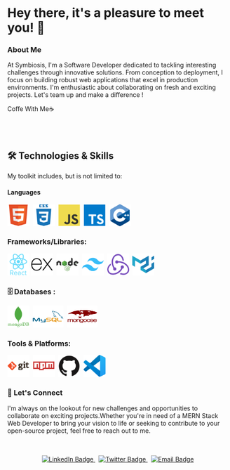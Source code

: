 # Hey there, it's a pleasure to meet you! 👋

### About Me

   At Symbiosis, I'm a Software Developer dedicated to tackling interesting challenges through innovative solutions. From conception to deployment, I focus on building robust web applications that excel in production environments. I'm enthusiastic about collaborating on fresh and exciting projects. Let's team up and make a difference !
<br>


<a href="https://portfolio-three-phi-99.vercel.app/" style="text-decoration: none;">
            Coffe With Me☕
  </a>&nbsp;
  
  <br><br>
  
 ## 🛠️ Technologies & Skills
My toolkit includes, but is not limited to:
   
 #### Languages 
<div>
   <img src="https://github.com/devicons/devicon/blob/master/icons/html5/html5-original.svg" title="HTML5" alt="HTML" width="50" height="50"/>&nbsp;
  <img src="https://github.com/devicons/devicon/blob/master/icons/css3/css3-plain-wordmark.svg"  title="CSS3" alt="CSS" width="50" height="50"/>&nbsp;
  <img src="https://github.com/devicons/devicon/blob/master/icons/javascript/javascript-original.svg" title="JavaScript" alt="JavaScript" width="50" height="50"/>&nbsp;
 <img src="https://github.com/devicons/devicon/blob/master/icons/typescript/typescript-original.svg" title="TYPESCRIPT" alt="Typescript" width="50" height="50"/>&nbsp;
   <img src="https://github.com/devicons/devicon/blob/master/icons/cplusplus/cplusplus-original.svg"  title="CSS3" alt="CSS" width="50" height="50"/>&nbsp;
</div>

### Frameworks/Libraries: 
<div>
  <img src="https://github.com/devicons/devicon/blob/master/icons/react/react-original-wordmark.svg" title="React" alt="React" width="50" height="50"/>
  <img src="https://github.com/devicons/devicon/blob/master/icons/express/express-original.svg" title="expressJs" alt="nodejs" width="50" height="50"/>&nbsp;
  <img src="https://github.com/devicons/devicon/blob/master/icons/nodejs/nodejs-original-wordmark.svg" title="nodejs" alt="nodejs" width="50" height="50"/>&nbsp;
  <img src="https://github.com/devicons/devicon/blob/master/icons/tailwindcss/tailwindcss-original.svg" title="TailwindCSS" alt="TailwindCSS" width="50" height="50" />&nbsp;
    <img src="https://github.com/devicons/devicon/blob/master/icons/redux/redux-original.svg" title="redux" alt="redux" width="50" height="50" />&nbsp;
   <img src="https://github.com/devicons/devicon/blob/master/icons/materialui/materialui-original.svg" title="materialui" alt="materialui" width="50" height="50" />&nbsp;
</div>

### 🗄️ Databases :
<div>
   <img src="https://github.com/devicons/devicon/blob/master/icons/mongodb/mongodb-plain-wordmark.svg" title="Mongodb" alt="mongoDb" width="50" height="50"/>&nbsp;
    <img src="https://github.com/devicons/devicon/blob/master/icons/mysql/mysql-original-wordmark.svg" title="SQL" alt="SQL" width="70" height="50"/>&nbsp;
   <img src="https://github.com/devicons/devicon/blob/master/icons/mongoose/mongoose-original-wordmark.svg" title="mongoose" alt="mongoose" width="70" height="50"/>&nbsp;
</div>


### Tools & Platforms: 
<div>
 <img src="https://github.com/devicons/devicon/blob/master/icons/git/git-original-wordmark.svg" title="Git" alt="Git" width="50" height="50"/>&nbsp;
 <img src="https://github.com/devicons/devicon/blob/master/icons/npm/npm-original-wordmark.svg" title="npm" alt="npm" width="50" height="50"/>&nbsp;
 <img src="https://github.com/devicons/devicon/blob/master/icons/github/github-original.svg" title="GitHub" alt="GitHub" width="50" height="50"/>&nbsp;
 <img src="https://github.com/devicons/devicon/blob/master/icons/vscode/vscode-original.svg" title="VSCode" alt="VSCode" width="50" height="50"/>&nbsp;
</div>



### 🤝 Let's Connect
I'm always on the lookout for new challenges and opportunities to collaborate on exciting projects.Whether you're in need of a MERN Stack Web Developer to bring your vision to life or seeking to contribute to your open-source project, feel free to reach out to me.

<div id="badges" align="center">
  <br><br>
  <a href="https://github.com/rohanh007">
    <img src="https://img.shields.io/badge/LinkedIn-blue?style=for-the-badge&logo=linkedin&logoColor=white" alt="LinkedIn Badge"/>
  </a>&nbsp;
  <a href="https://x.com/RohanHoval?t=GTBed5GZKWSNTXxvcfxo3g&s=09">
    <img src="https://img.shields.io/badge/Twitter-blue?style=for-the-badge&logo=twitter&logoColor=white&color=1DA1F2" alt="Twitter Badge" />
  </a>&nbsp;
  <a href="mailto:rohanhoval007@gmail.com">
    <img src="https://img.shields.io/badge/Gmail-blue?style=for-the-badge&logo=gmail&logoColor=white&color=bb001b" alt="Email Badge" />
  </a>
</div>

<br>


